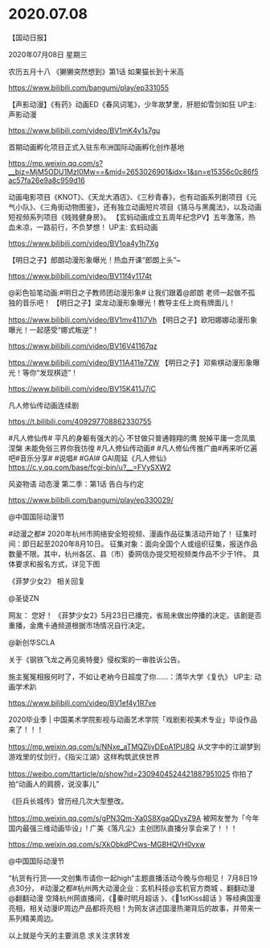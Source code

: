 # 2020.07.08


【国动日报】

2020年07月08日  星期三

农历五月十八
 《獭獭突然想到》第1话 如果猫长到十米高

https://www.bilibili.com/bangumi/play/ep331055


【声影动漫】《有药》动画ED《春风词笔》，少年故梦里，肝胆如雪剑如狂 UP主: 声影动漫

https://www.bilibili.com/video/BV1mK4y1s7gu


首期动画孵化项目正式入驻东布洲国际动画孵化创作基地

https://mp.weixin.qq.com/s?__biz=MjM5ODU1MzI0Mw==&mid=2653026901&idx=1&sn=e15356c0c86f5ac57fa26e9a8c959d16

动画电影项目《KNOT》、《天龙大酒店》、《三秒青春》，也有动画系列剧项目《元气小队》、《三角街动物图鉴》，还有独立动画短片项目《猜马与黑魔法》，以及动画短视频系列项目《贱贱健身房》。
【玄蚂动画成立五周年纪念PV】五年激荡，热血未凉，一路前行，不负梦想！ UP主: 玄蚂动画

https://www.bilibili.com/video/BV1oa4y1h7Xg


【明日之子】郎朗动漫形象曝光！热血开课“郎朗上头”~

https://www.bilibili.com/video/BV11f4y1174t

@彩色铅笔动画:#明日之子教师团动漫形象# 让我们跟着@郎朗 老师一起做不孤独的音乐吧！
【明日之子】梁龙动漫形象曝光！教导主任上岗有牌面儿！

https://www.bilibili.com/video/BV1mv411i7Vh
【明日之子】欧阳娜娜动漫形象曝光！一起感受“娜式叛逆”！

https://www.bilibili.com/video/BV16V41167qz

https://www.bilibili.com/video/BV11A411e7ZW
【明日之子】邓紫棋动漫形象曝光！等你“发现棋迹”！

https://www.bilibili.com/video/BV15K411J7jC


凡人修仙传动画连续剧

https://t.bilibili.com/409297708862330755

#凡人修仙传# 
平凡的身躯有强大的心
不甘做只普通翱翔的鹰
脱掉平庸一念凤凰涅槃
未能免俗三界你我彷徨
#凡人修仙传动画# #凡人修仙传推广曲#再来听亿遍吧#音乐分享# #说唱# #GAI# 
GAI周延《凡人修仙》https://c.y.qq.com/base/fcgi-bin/u?__=FVySXW2


风姿物语 动态漫 第二季：第1话 告白与约定

https://www.bilibili.com/bangumi/play/ep330029/

@中国国际动漫节                            

#动漫之都# 2020年杭州市网络安全短视频、漫画作品征集活动开始了！
征集时间：即日起至2020年8月10日。
征集对象：面向全国个人或组织征集，报送作品数量不限。其中，杭州各区、县（市）委网信办提交短视频类作品不少于1件。
具体要求和报名方式，详见下图



《菲梦少女2》 相关回复

@圣徒ZN

网友： 
    您好！ 
《菲梦少女2》5月23日已播完，省局未做出停播的决定。该剧是否重播，金鹰卡通频道根据市场情况自行决定。 

               

  @新创华SCLA                                                            

关于《钢铁飞龙之再见奥特曼》侵权案的一审胜诉公告。


施主冤冤相报何时了，不如让老衲今日超度了你……：清华大学《复仇》 UP主: 动画学术趴

https://www.bilibili.com/video/BV1ef4y1R7ve


2020毕业季 | 中国美术学院影视与动画艺术学院「戏剧影视美术专业」毕设作品来了！！！

https://mp.weixin.qq.com/s/NNxe_aTMQZljvDEpA1PU8Q
从文字中的江湖梦到游戏里的仗剑行，《指尖江湖》这样构筑武侠世界

https://weibo.com/ttarticle/p/show?id=2309404524421887951025
你拍了拍“动画人的肩膀，说没事儿”

《巨兵长城传》曾历经几次大型整改。

https://mp.weixin.qq.com/s/gPN3Qm-Xa0S8XgaQDyxZ9A
被网友誉为「今年国内最强三维动画毕设」! 广美《落凡尘》主创团队直播分享会来了！！！

https://mp.weixin.qq.com/s/XkObkdPCws-MGBHQVH0vxw

@中国国际动漫节                            

“杭货有行货——文创集市请你一起high”主题直播活动今晚与你相见！
7月8日19点30分， #动漫之都#杭州两大动漫企业：玄机科技@玄机官方商城 、翻翻动漫@翻翻动漫 空降杭州网直播间，《秦时明月超话  》、《1stKiss超话  》等经典国漫亮相，相关动漫IP周边产品都将亮相！为网友讲述国漫热潮背后的故事，并带来一系列精美周边。


以上就是今天的主要消息
求关注求转发



